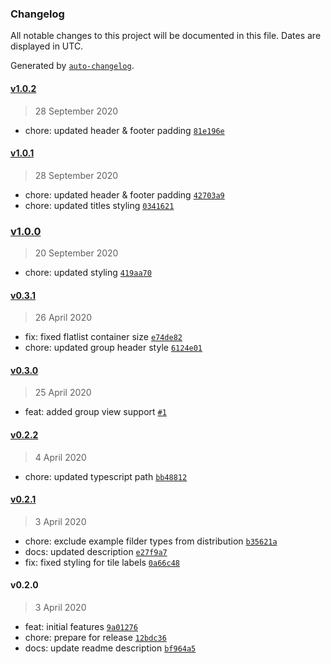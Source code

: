 ### Changelog

All notable changes to this project will be documented in this file. Dates are displayed in UTC.

Generated by [`auto-changelog`](https://github.com/CookPete/auto-changelog).

#### [v1.0.2](https://github.com/gorhom/showcase-template/compare/v1.0.1...v1.0.2)

> 28 September 2020

- chore: updated header & footer padding [`81e196e`](https://github.com/gorhom/showcase-template/commit/81e196eac6b18090a618199b48f6399c4fb31b5e)

#### [v1.0.1](https://github.com/gorhom/showcase-template/compare/v1.0.0...v1.0.1)

> 28 September 2020

- chore: updated header & footer padding [`42703a9`](https://github.com/gorhom/showcase-template/commit/42703a96e3414a1c2816826cabbe8b403d0311b6)
- chore: updated titles styling [`0341621`](https://github.com/gorhom/showcase-template/commit/034162135e0a93b4b7cffba1c700c875b75dc7cb)

### [v1.0.0](https://github.com/gorhom/showcase-template/compare/v0.3.1...v1.0.0)

> 20 September 2020

- chore: updated styling [`419aa70`](https://github.com/gorhom/showcase-template/commit/419aa700e57b3f73c52763bca3b3d5588687d82d)

#### [v0.3.1](https://github.com/gorhom/showcase-template/compare/v0.3.0...v0.3.1)

> 26 April 2020

- fix: fixed flatlist container size [`e74de82`](https://github.com/gorhom/showcase-template/commit/e74de8298cbe416f2d4ffbdaebdb34c4aea0c35f)
- chore: updated group header style [`6124e01`](https://github.com/gorhom/showcase-template/commit/6124e01f3a0fdce942d7645f5ea2bb7d3f9ed135)

#### [v0.3.0](https://github.com/gorhom/showcase-template/compare/v0.2.2...v0.3.0)

> 25 April 2020

- feat: added group view support [`#1`](https://github.com/gorhom/showcase-template/pull/1)

#### [v0.2.2](https://github.com/gorhom/showcase-template/compare/v0.2.1...v0.2.2)

> 4 April 2020

- chore: updated typescript path [`bb48812`](https://github.com/gorhom/showcase-template/commit/bb488123bf9f266a4e88885c2ada32cb4cbfd8bd)

#### [v0.2.1](https://github.com/gorhom/showcase-template/compare/v0.2.0...v0.2.1)

> 3 April 2020

- chore: exclude example filder types from distribution [`b35621a`](https://github.com/gorhom/showcase-template/commit/b35621ad6b93fc774ccb5bb089478defb09a8ed2)
- docs: updated description [`e27f9a7`](https://github.com/gorhom/showcase-template/commit/e27f9a755913d967b8ff13fd475063c7bc687302)
- fix: fixed styling for tile labels [`0a66c48`](https://github.com/gorhom/showcase-template/commit/0a66c48631ee1d465b50460af3bc3bdbce25d1cd)

#### v0.2.0

> 3 April 2020

- feat: initial features [`9a01276`](https://github.com/gorhom/showcase-template/commit/9a01276c293f548d4cc3fb201b122a5da419548b)
- chore: prepare for release [`12bdc36`](https://github.com/gorhom/showcase-template/commit/12bdc36d2b99dabef6110d9e5ea55bc9be99a5cb)
- docs: update readme description [`bf964a5`](https://github.com/gorhom/showcase-template/commit/bf964a564110eeddc40254883cec5d81373fc04b)

